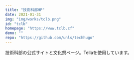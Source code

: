 ```yaml
---
title: "技術科部HP"
date: 2021-01-31 
img: "img/works/tclb.png"
id: "tclb"
homepage: "https://www.tclb.cf"
demo: ""
repo: "https://github.com/unls/techhugo"
---
```

技術科部の公式サイトと文化祭ページ。Tellaを使用しています。